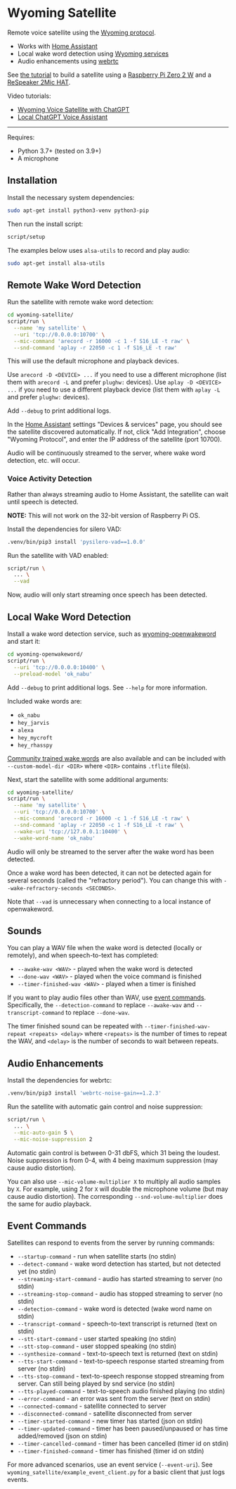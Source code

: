# Wyoming Satellite 

Remote voice satellite using the [Wyoming protocol](https://github.com/rhasspy/wyoming).

* Works with [Home Assistant](https://www.home-assistant.io/integrations/wyoming)
* Local wake word detection using [Wyoming services](https://github.com/rhasspy/wyoming#wyoming-projects)
* Audio enhancements using [webrtc](https://github.com/rhasspy/webrtc-noise-gain/)

See [the tutorial](docs/tutorial_2mic.md) to build a satellite using a [Raspberry Pi Zero 2 W](https://www.raspberrypi.com/products/raspberry-pi-zero-2-w/) and a [ReSpeaker 2Mic HAT](https://wiki.keyestudio.com/Ks0314_keyestudio_ReSpeaker_2-Mic_Pi_HAT_V1.0).

Video tutorials:

* [Wyoming Voice Satellite with ChatGPT](https://www.youtube.com/watch?v=eTKgc0YDCwE)
* [Local ChatGPT Voice Assistant](https://www.youtube.com/watch?v=pAKqKTkx5X4)

---

Requires:

* Python 3.7+ (tested on 3.9+)
* A microphone

## Installation

Install the necessary system dependencies:

``` sh
sudo apt-get install python3-venv python3-pip
```

Then run the install script:

``` sh
script/setup
```

The examples below uses `alsa-utils` to record and play audio:

``` sh
sudo apt-get install alsa-utils
```


## Remote Wake Word Detection

Run the satellite with remote wake word detection:

``` sh
cd wyoming-satellite/
script/run \
  --name 'my satellite' \
  --uri 'tcp://0.0.0.0:10700' \
  --mic-command 'arecord -r 16000 -c 1 -f S16_LE -t raw' \
  --snd-command 'aplay -r 22050 -c 1 -f S16_LE -t raw'
```

This will use the default microphone and playback devices.

Use `arecord -D <DEVICE> ...` if you need to use a different microphone (list them with `arecord -L` and prefer `plughw:` devices).
Use `aplay -D <DEVICE> ...` if you need to use a different playback device (list them with `aplay -L` and prefer `plughw:` devices).

Add `--debug` to print additional logs.

In the [Home Assistant](https://www.home-assistant.io/) settings "Devices & services" page, you should see the satellite discovered automatically. If not, click "Add Integration", choose "Wyoming Protocol", and enter the IP address of the satellite (port 10700).

Audio will be continuously streamed to the server, where wake word detection, etc. will occur.

### Voice Activity Detection

Rather than always streaming audio to Home Assistant, the satellite can wait until speech is detected.

**NOTE:** This will not work on the 32-bit version of Raspberry Pi OS.

Install the dependencies for silero VAD:

``` sh
.venv/bin/pip3 install 'pysilero-vad==1.0.0'
```

Run the satellite with VAD enabled:

``` sh
script/run \
  ... \
  --vad
```

Now, audio will only start streaming once speech has been detected.

## Local Wake Word Detection

Install a wake word detection service, such as [wyoming-openwakeword](https://github.com/rhasspy/wyoming-openwakeword/) and start it:

``` sh
cd wyoming-openwakeword/
script/run \
  --uri 'tcp://0.0.0.0:10400' \
  --preload-model 'ok_nabu'
```

Add `--debug` to print additional logs. See `--help` for more information.

Included wake words are:

* `ok_nabu`
* `hey_jarvis`
* `alexa`
* `hey_mycroft`
* `hey_rhasspy`

[Community trained wake words](https://github.com/fwartner/home-assistant-wakewords-collection) are also available and can be included with `--custom-model-dir <DIR>` where `<DIR>` contains `.tflite` file(s).

Next, start the satellite with some additional arguments:

``` sh
cd wyoming-satellite/
script/run \
  --name 'my satellite' \
  --uri 'tcp://0.0.0.0:10700' \
  --mic-command 'arecord -r 16000 -c 1 -f S16_LE -t raw' \
  --snd-command 'aplay -r 22050 -c 1 -f S16_LE -t raw' \
  --wake-uri 'tcp://127.0.0.1:10400' \
  --wake-word-name 'ok_nabu'
```

Audio will only be streamed to the server after the wake word has been detected.

Once a wake word has been detected, it can not be detected again for several seconds (called the "refractory period"). You can change this with `--wake-refractory-seconds <SECONDS>`.

Note that `--vad` is unnecessary when connecting to a local instance of openwakeword.

## Sounds

You can play a WAV file when the wake word is detected (locally or remotely), and when speech-to-text has completed:

* `--awake-wav <WAV>` - played when the wake word is detected
* `--done-wav <WAV>` - played when the voice command is finished
* `--timer-finished-wav <WAV>` - played when a timer is finished

If you want to play audio files other than WAV, use [event commands](#event-commands). Specifically, the `--detection-command` to replace `--awake-wav` and `--transcript-command` to replace `--done-wav`.

The timer finished sound can be repeated with `--timer-finished-wav-repeat <repeats> <delay>` where `<repeats>` is the number of times to repeat the WAV, and `<delay>` is the number of seconds to wait between repeats.

## Audio Enhancements

Install the dependencies for webrtc:

``` sh
.venv/bin/pip3 install 'webrtc-noise-gain==1.2.3'
```

Run the satellite with automatic gain control and noise suppression:

``` sh
script/run \
  ... \
  --mic-auto-gain 5 \
  --mic-noise-suppression 2
```

Automatic gain control is between 0-31 dbFS, which 31 being the loudest.
Noise suppression is from 0-4, with 4 being maximum suppression (may cause audio distortion).

You can also use `--mic-volume-multiplier X` to multiply all audio samples by `X`. For example, using 2 for `X` will double the microphone volume (but may cause audio distortion). The corresponding `--snd-volume-multiplier` does the same for audio playback.

## Event Commands

Satellites can respond to events from the server by running commands:

* `--startup-command` - run when satellite starts (no stdin)
* `--detect-command` - wake word detection has started, but not detected yet (no stdin)
* `--streaming-start-command` - audio has started streaming to server (no stdin)
* `--streaming-stop-command` - audio has stopped streaming to server (no stdin)
* `--detection-command` - wake word is detected (wake word name on stdin)
* `--transcript-command` - speech-to-text transcript is returned (text on stdin)
* `--stt-start-command` - user started speaking (no stdin)
* `--stt-stop-command` - user stopped speaking (no stdin)
* `--synthesize-command` - text-to-speech text is returned (text on stdin)
* `--tts-start-command` - text-to-speech response started streaming from server (no stdin)
* `--tts-stop-command` - text-to-speech response stopped streaming from server. Can still being played by snd service (no stdin)
* `--tts-played-command` - text-to-speech audio finished playing (no stdin)
* `--error-command` - an error was sent from the server (text on stdin)
* `--connected-command` - satellite connected to server
* `--disconnected-command` - satellite disconnected from server
* `--timer-started-command` - new timer has started (json on stdin)
* `--timer-updated-command` - timer has been paused/unpaused or has time added/removed (json on stdin)
* `--timer-cancelled-command` - timer has been cancelled (timer id on stdin)
* `--timer-finished-command` - timer has finished (timer id on stdin)

For more advanced scenarios, use an event service (`--event-uri`). See `wyoming_satellite/example_event_client.py` for a basic client that just logs events.
